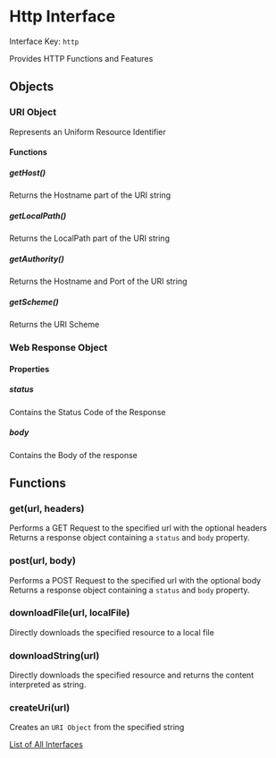 # Http Interface

Interface Key: `http`

Provides HTTP Functions and Features

## Objects

### URI Object
Represents an Uniform Resource Identifier

#### Functions
##### getHost()
Returns the Hostname part of the URI string

##### getLocalPath()
Returns the LocalPath part of the URI string

##### getAuthority()
Returns the Hostname and Port of the URI string

##### getScheme()
Returns the URI Scheme

### Web Response Object

#### Properties

##### status
Contains the Status Code of the Response

##### body
Contains the Body of the response

## Functions

### get(url, headers)
Performs a GET Request to the specified url with the optional headers
Returns a response object containing a `status` and `body` property.

### post(url, body)
Performs a POST Request to the specified url with the optional body
Returns a response object containing a `status` and `body` property.

### downloadFile(url, localFile)
Directly downloads the specified resource to a local file

### downloadString(url)
Directly downloads the specified resource and returns the content interpreted as string.

### createUri(url)
Creates an `URI Object` from the specified string


[List of All Interfaces](./../Interfaces.md)